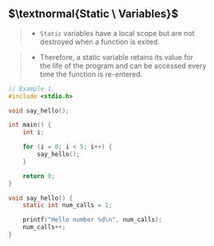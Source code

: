 ## $\textnormal{Static \ Variables}$

> - `Static` variables have a local scope but are not <br />
    destroyed when a function is exited.

> - Therefore, a static variable retains its value for <br />
    the life of the program and can be accessed every <br />
    time the function is re-entered.

```c
// Example 1.
#include <stdio.h>

void say_hello();

int main() {
    int i;

    for (i = 0; i < 5; i++) {
        say_hello();
    }

    return 0;
}

void say_hello() {
    static int num_calls = 1;

    printf("Hello number %d\n", num_calls);
    num_calls++;
}
```
